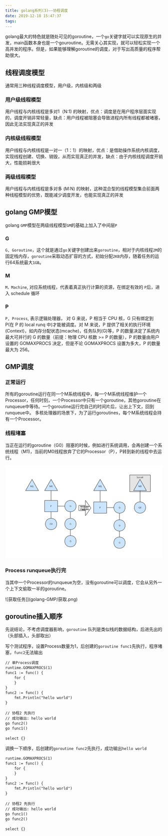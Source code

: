 ```yaml
---
title: golang系列(3)——协程调度
date: 2019-12-18 15:47:37
tags:
---
```


golang最大的特色就是随处可见的goroutine，一个`go`关键字就可以实现原生的并发，main函数本身也是一个gouroutine。无需关心其实现，就可以轻松实现一个高并发的程序。但是，如果能够理解goroutine的调度，对于写出高质量的程序帮助很大。

<!-- more -->

## 线程调度模型

通常用三种线程调度模型，用户级，内核级和两级

### 用户级线程模型
用户线程与内核线程是多对1（N:1) 的映射，优点：调度是在用户程序层面实现的，调度开销非常轻量，缺点：用户线程被阻塞会导致进程内所有线程都被堵塞，因此无法实现真正的并发

### 内核级线程模型
用户线程与内核线程是一对一（1：1）的映射，优点：是借助操作系统内核调度，实现线程创建、切换、销毁，从而实现真正的并发，缺点：由于内核线程调度开销大，性能损耗很大

### 两级线程模型
用户线程与内核线程是多对多 (M:N) 的映射，这种混合型的线程模型集合前面两种线程模型的优势，既能减少调度开发，也能实现真正的并发

## golang GMP模型

golang `GMP`模型在两级线程模型`GM`的基础上加入了中间层`P`

### G
`G, Goroutine`，这个就是通过`go`关键字创建出来`goroutine`，相对于内核线程`2M`的固定栈内存，`goroutine`采取动态扩容的方式，初始分配`2KB`内存，随着任务的运行64系统最大`1GB`。


### M
`M，Machine`, 对应系统线程，代表着真正执行计算的资源，在绑定有效的 `P`后，进入 schedule 循环

### P
`P, Process`, 表示逻辑处理器， 对 G 来说，P 相当于 CPU 核，G 只有绑定到 P(在 P 的 local runq 中)才能被调度。对 M 来说，P 提供了相关的执行环境(Context)，如内存分配状态(mcache)，任务队列(G)等，P 的数量决定了系统内最大可并行的 G 的数量（前提：物理 CPU 核数 >= P 的数量），P 的数量由用户设置的 GOMAXPROCS 决定，但是不论 GOMAXPROCS 设置为多大，P 的数量最大为 256。

## GMP调度
### 正常运行
所有的goroutine运行在同一个M系统线程中，每一个M系统线程维护一个Processor，任何时刻，一个Processor中只有一个goroutine，其他goroutine在runqueue中等待。一个goroutine运行完自己的时间片后，让出上下文，回到runqueue中。 多核处理器的场景下，为了运行goroutines，每个M系统线程会持有一个Processor。

### 线程堵塞
当正在运行的goroutine（G0）阻塞的时候，例如进行系统调用，会再创建一个系统线程（M1)，当前的M0线程放弃了它的Processor（P），P转到新的线程中去运行。

![线程堵塞](golang-GMP/堵塞.png)


### Process runqueue执行完
当其中一个Processor的runqueue为空，没有goroutine可以调度，它会从另外一个上下文偷取一半的goroutine。

![获取任务]](golang-GMP/获取.png)


## goroutine插入顺序
先说结论，不考虑调度器影响，`goroutine` 队列是类似栈的数据结构，后进先出的（头部插入，头部取出）

写个测试程序，设置Process数量为1，后创建的`goroutine func1`先执行，程序堵塞，`func2`无法输出

```golang
// 单Process调度
runtime.GOMAXPROCS(1)
func1 := func() {
    for {
    }
}
func2 := func() {
    fmt.Println("hello world")
}

// 协程2 先执行
// 成功输出: hello world
go func2()
go func1()

select {}
```

调换一下顺序，后创建的`goroutine func2`先执行，成功输出`hello world`


```golang
runtime.GOMAXPROCS(1)
func1 := func() {
    for {
    }
}
func2 := func() {
    fmt.Println("hello world")
}

// 协程2 先执行
// 成功输出: hello world
go func1()
go func2()

select {}
```


